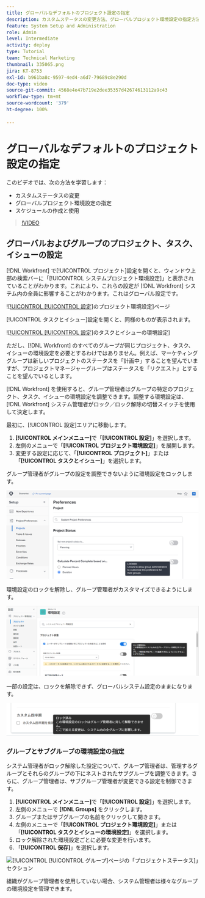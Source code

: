 ```yaml
---
title: グローバルなデフォルトのプロジェクト設定の指定
description: カスタムステータスの変更方法、グローバルプロジェクト環境設定の指定方法、グローバルなデフォルト設定であるスケジュールの作成方法を説明します。
feature: System Setup and Administration
role: Admin
level: Intermediate
activity: deploy
type: Tutorial
team: Technical Marketing
thumbnail: 335065.png
jira: KT-8753
exl-id: b961ba8c-9597-4ed4-a6d7-79689c8e290d
doc-type: video
source-git-commit: 4568e4e47b719e2dee35357d42674613112a9c43
workflow-type: tm+mt
source-wordcount: '379'
ht-degree: 100%

---
```


# グローバルなデフォルトのプロジェクト設定の指定

<!--
21.4 updates have been made
-->

このビデオでは、次の方法を学習します：

* カスタムステータスの変更
* グローバルプロジェクト環境設定の指定
* スケジュールの作成と使用

>[!VIDEO](https://video.tv.adobe.com/v/335065/?quality=12&learn=on&enablevpops)

## グローバルおよびグループのプロジェクト、タスク、イシューの設定

[!DNL Workfront] で[!UICONTROL プロジェクト]設定を開くと、ウィンドウ上部の検索バーに「[!UICONTROL システムプロジェクト環境設定]」と表示されていることがわかります。これにより、これらの設定が [!DNL Workfront] システム内の全員に影響することがわかります。これはグローバル設定です。

![[!UICONTROL [!UICONTROL 設定]](assets/admin-fund-system-project-preferences-1.png)のプロジェクト環境設定]ページ

[!UICONTROL タスクとイシュー]設定を開くと、同様のものが表示されます。

![[!UICONTROL [!UICONTROL 設定]](assets/admin-fund-task-issue-preferences-2.png)のタスクとイシューの環境設定]

ただし、[!DNL Workfront] のすべてのグループが同じプロジェクト、タスク、イシューの環境設定を必要とするわけではありません。例えば、マーケティンググループは新しいプロジェクトのステータスを「計画中」することを望んでいますが、プロジェクトマネージャーグループはステータスを「リクエスト」とすることを望んでいるとします。

[!DNL Workfront] を使用すると、グループ管理者はグループの特定のプロジェクト、タスク、イシューの環境設定を調整できます。調整する環境設定は、[!DNL Workfront] システム管理者がロック／ロック解除の切替スイッチを使用して決定します。

最初に、[!UICONTROL 設定]エリアに移動します。

1. **[!UICONTROL メインメニュー]**&#x200B;で「**[!UICONTROL 設定]**」を選択します。
1. 左側のメニューで「**[!UICONTROL プロジェクト環境設定]**」を展開します。
1. 変更する設定に応じて、「**[!UICONTROL プロジェクト]**」または「**[!UICONTROL タスクとイシュー]**」を選択します。

グループ管理者がグループの設定を調整できないように環境設定をロックします。

![ロックされた環境設定メッセージ](assets/admin-fund-preferences-locked-3.png)

環境設定のロックを解除し、グループ管理者がカスタマイズできるようにします。

![ロック解除済みの環境設定メッセージ](assets/admin-fund-preferences-unlocked-4.png)

一部の設定は、ロックを解除できず、グローバルシステム設定のままになります。

![ロックされた環境設定メッセージ](assets/admin-fund-preferences-always-locked-5.png)

### グループとサブグループの環境設定の指定

システム管理者がロック解除した設定について、グループ管理者は、管理するグループとそれらのグループの下にネストされたサブグループを調整できます。さらに、グループ管理者は、サブグループ管理者が変更できる設定を制御できます。

1. **[!UICONTROL メインメニュー]**&#x200B;で「**[!UICONTROL 設定]**」を選択します。
1. 左側のメニューで **[!DNL Groups]** をクリックします。
1. グループまたはサブグループの名前をクリックして開きます。
1. 左側のメニューで「**[!UICONTROL プロジェクト環境設定]**」または「**[!UICONTROL タスクとイシューの環境設定]**」を選択します。
1. ロック解除された環境設定ごとに必要な変更を行います。
1. 「**[!UICONTROL 保存]**」を選択します。

![[!UICONTROL [!UICONTROL グループ]ページの「プロジェクトステータス]」セクション](assets/admin-fund-group-preferences.png)

組織がグループ管理者を使用していない場合、システム管理者は様々なグループの環境設定を管理できます。

<!--
learn more URLs and guides
Create or edit a group status 
Group administrators 
Configure system-wide project preferences 
Configure project preferences for a group 
Configure task and issue preferences for a group 
Create and modify a group’s schedule 
-->
